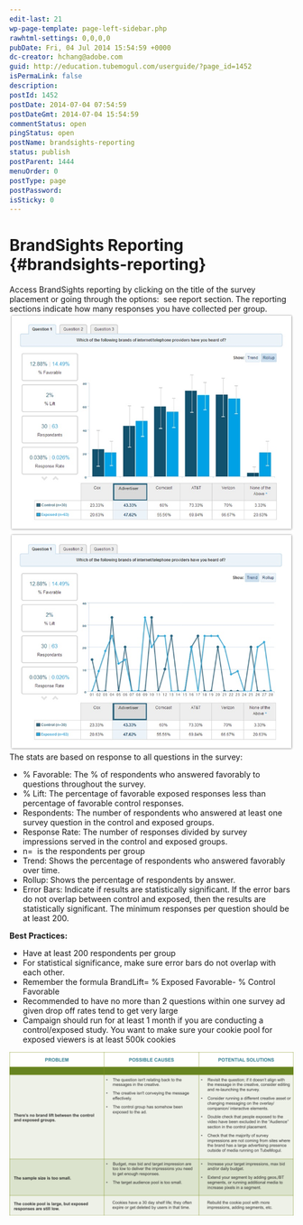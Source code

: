 ```yaml
---
edit-last: 21
wp-page-template: page-left-sidebar.php
rawhtml-settings: 0,0,0,0
pubDate: Fri, 04 Jul 2014 15:54:59 +0000
dc-creator: hchang@adobe.com
guid: http://education.tubemogul.com/userguide/?page_id=1452
isPermaLink: false
description: 
postId: 1452
postDate: 2014-07-04 07:54:59
postDateGmt: 2014-07-04 15:54:59
commentStatus: open
pingStatus: open
postName: brandsights-reporting
status: publish
postParent: 1444
menuOrder: 0
postType: page
postPassword: 
isSticky: 0
---
```


# BrandSights Reporting {#brandsights-reporting}

Access BrandSights reporting by clicking on the title of the survey placement or going through the options: &nbsp;see report section. The reporting sections indicate how many responses you have collected per group.
[ ![brand sights reporting 1](assets/brand-sights-reporting-1.jpg)](assets/brand-sights-reporting-1.jpg) [ ![brand sights reporting 2](assets/brand-sights-reporting-2.jpg)](assets/brand-sights-reporting-2.jpg) The stats are based on response to all questions in the survey:

* % Favorable: The % of respondents who answered favorably to questions throughout the survey.
* % Lift: The percentage of favorable exposed responses less than percentage of favorable control responses.
* Respondents: The number of respondents who answered at least one survey question in the control and exposed groups.
* Response Rate: The number of responses divided by survey impressions served in the control and exposed groups.
* n= &nbsp;is the respondents per group
* Trend: Shows the percentage of respondents who answered favorably over time.
* Rollup: Shows the percentage of respondents by answer.
* Error Bars: Indicate if results are statistically significant. If the error bars do not overlap between control and exposed, then the results are statistically significant. The minimum responses per question should be at least 200.

**Best Practices:&nbsp;**

* Have at least 200 respondents per group
* For statistical significance, make sure error bars do not overlap with each other.
* Remember the formula BrandLift=&nbsp;% Exposed Favorable-&nbsp;% Control Favorable
* Recommended to have no more than 2 questions within one survey ad given drop off rates tend to get very large
* Campaign should run for at least 1 month if you are conducting a control/exposed study. You want to make sure your cookie pool for exposed viewers is at least 500k cookies

[ ![BS3](assets/bs3-1024x588.png)](assets/bs3.png) 